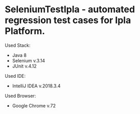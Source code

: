 # SeleniumTestIpla - automated regression test cases for Ipla Platform.

Used Stack:
- Java 8
- Selenium v.3.14
- JUnit v.4.12

Used IDE:
- IntelliJ IDEA v.2018.3.4

Used Browser:
- Google Chrome v.72
